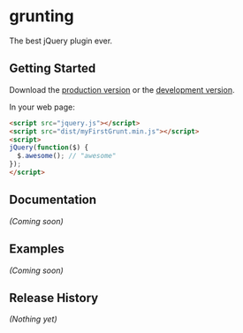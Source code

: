 # grunting

The best jQuery plugin ever.

## Getting Started
Download the [production version][min] or the [development version][max].

[min]: https://raw.github.com/dholloway/myFirstGrunt/master/dist/myFirstGrunt.min.js
[max]: https://raw.github.com/dholloway/myFirstGrunt/master/dist/myFirstGrunt.js

In your web page:

```html
<script src="jquery.js"></script>
<script src="dist/myFirstGrunt.min.js"></script>
<script>
jQuery(function($) {
  $.awesome(); // "awesome"
});
</script>
```

## Documentation
_(Coming soon)_

## Examples
_(Coming soon)_

## Release History
_(Nothing yet)_
